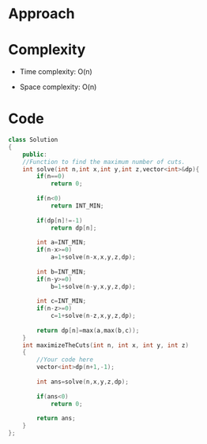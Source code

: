 # Approach
<!-- Describe your approach to solving the problem. -->

# Complexity
- Time complexity: O(n)
<!-- Add your time complexity here, e.g. $$O(n)$$ -->

- Space complexity: O(n)
<!-- Add your space complexity here, e.g. $$O(n)$$ -->

# Code
```cpp []
class Solution
{
    public:
    //Function to find the maximum number of cuts.
    int solve(int n,int x,int y,int z,vector<int>&dp){
        if(n==0)
            return 0;
            
        if(n<0)
            return INT_MIN;
            
        if(dp[n]!=-1)
            return dp[n];
            
        int a=INT_MIN;
        if(n-x>=0)
            a=1+solve(n-x,x,y,z,dp);
            
        int b=INT_MIN;
        if(n-y>=0)
            b=1+solve(n-y,x,y,z,dp);
        
        int c=INT_MIN;
        if(n-z>=0)
            c=1+solve(n-z,x,y,z,dp);
        
        return dp[n]=max(a,max(b,c));
    }
    int maximizeTheCuts(int n, int x, int y, int z)
    {
        //Your code here
        vector<int>dp(n+1,-1);
        
        int ans=solve(n,x,y,z,dp);
        
        if(ans<0)
            return 0;
            
        return ans;
    }
};
```

